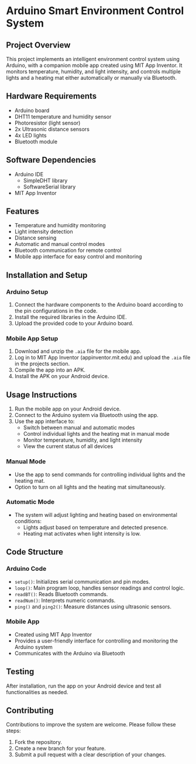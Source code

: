 # Arduino Smart Environment Control System

## Project Overview
This project implements an intelligent environment control system using Arduino, with a companion mobile app created using MIT App Inventor. It monitors temperature, humidity, and light intensity, and controls multiple lights and a heating mat either automatically or manually via Bluetooth.

## Hardware Requirements
- Arduino board
- DHT11 temperature and humidity sensor
- Photoresistor (light sensor)
- 2x Ultrasonic distance sensors
- 4x LED lights
- Bluetooth module

## Software Dependencies
- Arduino IDE
  - SimpleDHT library
  - SoftwareSerial library
- MIT App Inventor

## Features
- Temperature and humidity monitoring
- Light intensity detection
- Distance sensing
- Automatic and manual control modes
- Bluetooth communication for remote control
- Mobile app interface for easy control and monitoring

## Installation and Setup
### Arduino Setup
1. Connect the hardware components to the Arduino board according to the pin configurations in the code.
2. Install the required libraries in the Arduino IDE.
3. Upload the provided code to your Arduino board.

### Mobile App Setup
1. Download and unzip the `.aia` file for the mobile app.
2. Log in to MIT App Inventor (appinventor.mit.edu) and upload the `.aia` file in the projects section.
3. Compile the app into an APK.
4. Install the APK on your Android device.

## Usage Instructions
1. Run the mobile app on your Android device.
2. Connect to the Arduino system via Bluetooth using the app.
3. Use the app interface to:
   - Switch between manual and automatic modes
   - Control individual lights and the heating mat in manual mode
   - Monitor temperature, humidity, and light intensity
   - View the current status of all devices

### Manual Mode
- Use the app to send commands for controlling individual lights and the heating mat.
- Option to turn on all lights and the heating mat simultaneously.

### Automatic Mode
- The system will adjust lighting and heating based on environmental conditions:
  - Lights adjust based on temperature and detected presence.
  - Heating mat activates when light intensity is low.

## Code Structure
### Arduino Code
- `setup()`: Initializes serial communication and pin modes.
- `loop()`: Main program loop, handles sensor readings and control logic.
- `readBT()`: Reads Bluetooth commands.
- `readNum()`: Interprets numeric commands.
- `ping()` and `ping2()`: Measure distances using ultrasonic sensors.

### Mobile App
- Created using MIT App Inventor
- Provides a user-friendly interface for controlling and monitoring the Arduino system
- Communicates with the Arduino via Bluetooth

## Testing
After installation, run the app on your Android device and test all functionalities as needed.

## Contributing
Contributions to improve the system are welcome. Please follow these steps:
1. Fork the repository.
2. Create a new branch for your feature.
3. Submit a pull request with a clear description of your changes.